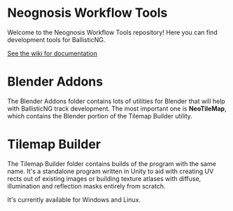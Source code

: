 # Neognosis Workflow Tools
Welcome to the Neognosis Workflow Tools repository! Here you can find development tools for BallisticNG.

[See the wiki for documentation](https://github.com/bigsnake09/Neognosis-Workflow-Tools/wiki)

# Blender Addons
The Blender Addons folder contains lots of utilities for Blender that will help with BallisticNG track development. The most important one is **NeoTileMap**, which contains the Blender portion of the Tilemap Builder utility.


# Tilemap Builder
The Tilemap Builder folder contains builds of the program with the same name. It's a standalone program written in Unity to aid with creating UV rects out of existing images or building texture atlases with diffuse, illumination and reflection masks entirely from scratch.

It's currently available for Windows and Linux.
